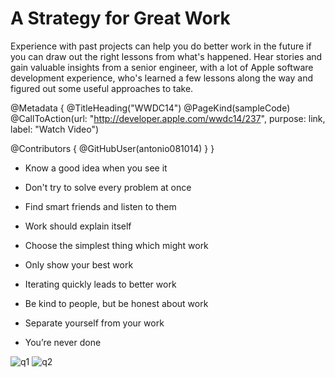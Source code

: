 # A Strategy for Great Work

Experience with past projects can help you do better work in the future if you can draw out the right lessons from what's happened. Hear stories and gain valuable insights from a senior engineer, with a lot of Apple software development experience, who's learned a few lessons along the way and figured out some useful approaches to take.

@Metadata {
   @TitleHeading("WWDC14")
   @PageKind(sampleCode)
   @CallToAction(url: "http://developer.apple.com/wwdc14/237", purpose: link, label: "Watch Video")

   @Contributors {
      @GitHubUser(antonio081014)
   }
}



- Know a good idea when you see it 

- Don't try to solve every problem at once 

- Find smart friends and listen to them 

- Work should explain itself

- Choose the simplest thing which might work

- Only show your best work

- Iterating quickly leads to better work

- Be kind to people, but be honest about work 

- Separate yourself from your work 

- You’re never done

![q1](WWDC14-237-p1)
![q2](WWDC14-237-p2)